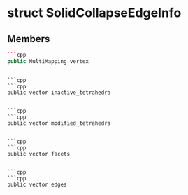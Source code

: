 # struct SolidCollapseEdgeInfo


## Members

```cpp
```cpp
public MultiMapping vertex
```
```

```cpp
```cpp
public vector inactive_tetrahedra
```
```

```cpp
```cpp
public vector modified_tetrahedra
```
```

```cpp
```cpp
public vector facets
```
```

```cpp
```cpp
public vector edges
```
```



